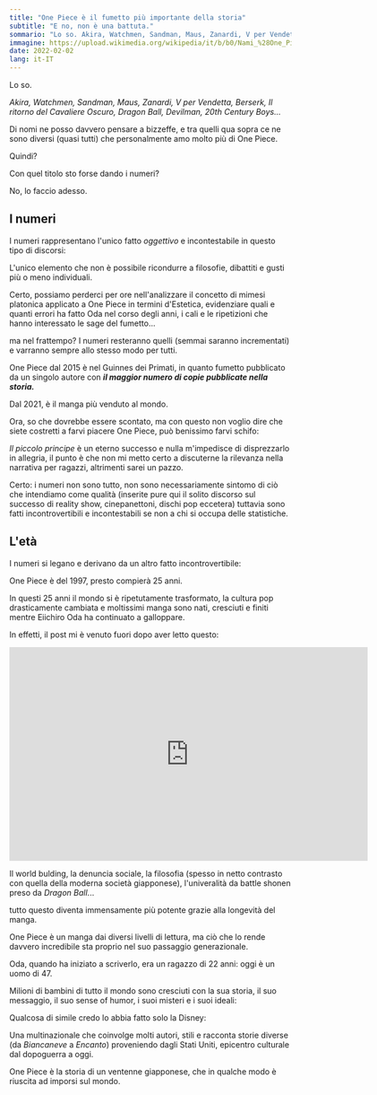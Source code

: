 ```yaml
---
title: "One Piece è il fumetto più importante della storia"
subtitle: "E no, non è una battuta."
sommario: "Lo so. Akira, Watchmen, Sandman, Maus, Zanardi, V per Vendetta, Berserk, Il ritorno del Cavaliere Oscuro, Dragon Ball, Devilman, 20th Century Boys..."
immagine: https://upload.wikimedia.org/wikipedia/it/b/b0/Nami_%28One_Piece%29.png
date: 2022-02-02
lang: it-IT
---
```


Lo so.

_Akira, Watchmen, Sandman, Maus, Zanardi, V per Vendetta, Berserk, Il ritorno del Cavaliere Oscuro, Dragon Ball, Devilman, 20th Century Boys..._

Di nomi ne posso davvero pensare a bizzeffe, e tra quelli qua sopra ce ne sono diversi (quasi tutti) che personalmente amo molto più di One Piece.

Quindi? 

Con quel titolo sto forse dando i numeri?

No, lo faccio adesso.

## I numeri

I numeri rappresentano l'unico fatto _oggettivo_ e incontestabile in questo tipo di discorsi:

L'unico elemento che non è possibile ricondurre a filosofie, dibattiti e gusti più o meno individuali.

Certo, possiamo perderci per ore nell'analizzare il concetto di mimesi platonica applicato a One Piece in termini d'Estetica, evidenziare quali e quanti errori ha fatto Oda nel corso degli anni, i cali e le ripetizioni che hanno interessato le sage del fumetto... 

ma nel frattempo? I numeri resteranno quelli (semmai saranno incrementati) e varranno sempre allo stesso modo per tutti.

One Piece dal 2015 è nel Guinnes dei Primati, in quanto fumetto pubblicato da un singolo autore con **_il maggior numero di copie pubblicate nella storia._** 

Dal 2021, è il manga più venduto al mondo.

Ora, so che dovrebbe essere scontato, ma con questo non voglio dire che siete costretti a farvi piacere One Piece, può benissimo farvi schifo: 

_Il piccolo principe_ è un eterno successo e nulla m'impedisce di disprezzarlo in allegria, il punto è che non mi metto certo a discuterne la rilevanza nella narrativa per ragazzi, altrimenti sarei un pazzo.

Certo: i numeri non sono tutto, non sono necessariamente sintomo di ciò che intendiamo come qualità (inserite pure qui il solito discorso sul successo di reality show, cinepanettoni, dischi pop eccetera) tuttavia sono fatti incontrovertibili e incontestabili se non a chi si occupa delle statistiche.

## L'età

I numeri si legano e derivano da un altro fatto incontrovertibile: 

One Piece è del 1997, presto compierà 25 anni.

In questi 25 anni il mondo si è ripetutamente trasformato, la cultura pop drasticamente cambiata e moltissimi manga sono nati, cresciuti e finiti mentre Eiichiro Oda ha continuato a galloppare.

In effetti, il post mi è venuto fuori dopo aver letto questo:

<iframe id="reddit-embed" src="https://www.redditmedia.com/r/OnePiece/comments/sg89mp/what_do_you_think_this_is_trying_to_teach_us_what/?ref_source=embed&amp;ref=share&amp;embed=true&amp;theme=dark" sandbox="allow-scripts allow-same-origin allow-popups" style="border: none;" height="381" width="640" scrolling="no"></iframe>

Il world bulding, la denuncia sociale, la filosofia (spesso in netto contrasto con quella della moderna società giapponese), l'univeralità da battle shonen preso da _Dragon Ball_...

tutto questo diventa immensamente più potente grazie alla longevità del manga.

One Piece è un manga dai diversi livelli di lettura, ma ciò che lo rende davvero incredibile sta proprio nel suo passaggio generazionale. 

Oda, quando ha iniziato a scriverlo, era un ragazzo di 22 anni: oggi è un uomo di 47.

Milioni di bambini di tutto il mondo sono cresciuti con la sua storia, il suo messaggio, il suo sense of humor, i suoi misteri e i suoi ideali:

Qualcosa di simile credo lo abbia fatto solo la Disney:

Una multinazionale che coinvolge molti autori, stili e racconta storie diverse (da _Biancaneve_ a _Encanto_) proveniendo dagli Stati Uniti, epicentro culturale dal dopoguerra a oggi.

One Piece è la storia di un ventenne giapponese, che in qualche modo è riuscita ad imporsi sul mondo.